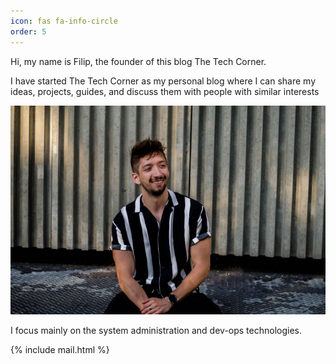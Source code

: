 ```yaml
---
icon: fas fa-info-circle
order: 5
---
```


Hi, my name is Filip, the founder of this blog The Tech Corner.

I have started The Tech Corner as my personal blog where I can share my ideas, projects, guides, and discuss them with people with similar interests

![img-description](/assets/img/me_selfie.jpg)

I focus mainly on the system administration and dev-ops technologies.




{% include mail.html %}

